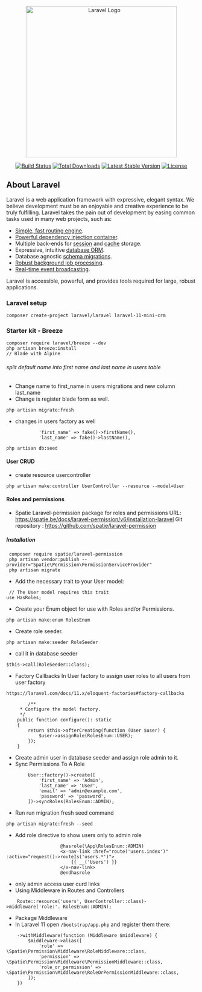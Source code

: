 <p align="center"><a href="https://laravel.com" target="_blank"><img src="https://raw.githubusercontent.com/laravel/art/master/logo-lockup/5%20SVG/2%20CMYK/1%20Full%20Color/laravel-logolockup-cmyk-red.svg" width="400" alt="Laravel Logo"></a></p>

<p align="center">
<a href="https://github.com/laravel/framework/actions"><img src="https://github.com/laravel/framework/workflows/tests/badge.svg" alt="Build Status"></a>
<a href="https://packagist.org/packages/laravel/framework"><img src="https://img.shields.io/packagist/dt/laravel/framework" alt="Total Downloads"></a>
<a href="https://packagist.org/packages/laravel/framework"><img src="https://img.shields.io/packagist/v/laravel/framework" alt="Latest Stable Version"></a>
<a href="https://packagist.org/packages/laravel/framework"><img src="https://img.shields.io/packagist/l/laravel/framework" alt="License"></a>
</p>

## About Laravel

Laravel is a web application framework with expressive, elegant syntax. We believe development must be an enjoyable and creative experience to be truly fulfilling. Laravel takes the pain out of development by easing common tasks used in many web projects, such as:

-   [Simple, fast routing engine](https://laravel.com/docs/routing).
-   [Powerful dependency injection container](https://laravel.com/docs/container).
-   Multiple back-ends for [session](https://laravel.com/docs/session) and [cache](https://laravel.com/docs/cache) storage.
-   Expressive, intuitive [database ORM](https://laravel.com/docs/eloquent).
-   Database agnostic [schema migrations](https://laravel.com/docs/migrations).
-   [Robust background job processing](https://laravel.com/docs/queues).
-   [Real-time event broadcasting](https://laravel.com/docs/broadcasting).

Laravel is accessible, powerful, and provides tools required for large, robust applications.

### Laravel setup

```
composer create-project laravel/laravel laravel-11-mini-crm
```

### Starter kit - Breeze

```
composer require laravel/breeze --dev
php artisan breeze:install
// Blade with Alpine
```

###### split default name into first name and last name in users table

-   Change name to first_name in users migrations and new column last_name
-   Change is register blade form as well.

```
php artisan migrate:fresh
```

-   changes in users factory as well

```
            'first_name' => fake()->firstName(),
            'last_name' => fake()->lastName(),
```

```
php artisan db:seed
```

#### User CRUD

-   create resource usercontroller

```
php artisan make:controller UserController --resource --model=User
```

#### Roles and permissions

-   Spatie Laravel-permission package for roles and permissions
    URL: https://spatie.be/docs/laravel-permission/v6/installation-laravel
    Git repository : https://github.com/spatie/laravel-permission

##### Installation

```
 composer require spatie/laravel-permission
 php artisan vendor:publish --provider="Spatie\Permission\PermissionServiceProvider"
 php artisan migrate

```

-   Add the necessary trait to your User model:

```
 // The User model requires this trait
use HasRoles;
```

-   Create your Enum object for use with Roles and/or Permissions.

```
php artisan make:enum RolesEnum
```

-   Create role seeder.

```
php artisan make:seeder RoleSeeder
```

-   call it in database seeder

```
$this->call(RoleSeeder::class);
```

-   Factory Callbacks
    In User factory to assign user roles to all users from user factory

```
https://laravel.com/docs/11.x/eloquent-factories#factory-callbacks
```

```
        /**
     * Configure the model factory.
     */
    public function configure(): static
    {
        return $this->afterCreating(function (User $user) {
            $user->assignRole(RolesEnum::USER);
        });
    }
```

-   Create admin user in database seeder and assign role admin to it.
-   Sync Permissions To A Role

```
        User::factory()->create([
            'first_name' => 'Admin',
            'last_name' => 'User',
            'email' => 'admin@example.com',
            'password' => 'password',
        ])->syncRoles(RolesEnum::ADMIN);
```

-   Run run migration fresh seed command

```
php artisan migrate:fresh --seed
```
- Add role directive to show users only to admin role
```
                    @hasrole(\App\RolesEnum::ADMIN)
                    <x-nav-link :href="route('users.index')" :active="request()->routeIs('users.*')">
                        {{ __('Users') }}
                    </x-nav-link>
                    @endhasrole
```
- only admin access user curd links
- Using Middleware in Routes and Controllers
```
    Route::resource('users', UserController::class)->middleware('role:'. RolesEnum::ADMIN);
```
- Package Middleware
- In Laravel 11 open ```/bootstrap/app.php``` and register them there:
```
    ->withMiddleware(function (Middleware $middleware) {
        $middleware->alias([
            'role' => \Spatie\Permission\Middleware\RoleMiddleware::class,
            'permission' => \Spatie\Permission\Middleware\PermissionMiddleware::class,
            'role_or_permission' => \Spatie\Permission\Middleware\RoleOrPermissionMiddleware::class,
        ]);
    })
```